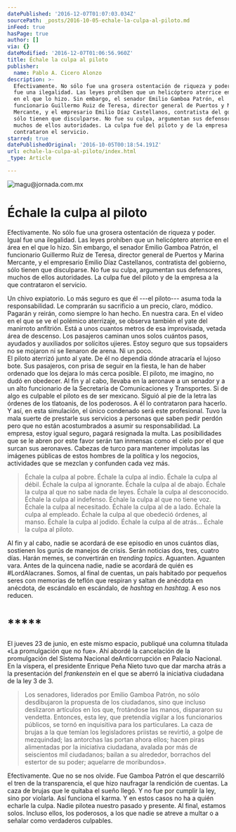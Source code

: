 ```yaml
---
datePublished: '2016-12-07T01:07:03.034Z'
sourcePath: _posts/2016-10-05-echale-la-culpa-al-piloto.md
inFeed: true
hasPage: true
author: []
via: {}
dateModified: '2016-12-07T01:06:56.960Z'
title: Échale la culpa al piloto
publisher:
  name: Pablo A. Cicero Alonzo
description: >-
  Efectivamente. No sólo fue una grosera ostentación de riqueza y poder. Igual
  fue una ilegalidad. Las leyes prohíben que un helicóptero aterrice en el área
  en el que lo hizo. Sin embargo, el senador Emilio Gamboa Patrón, el
  funcionario Guillermo Ruiz de Teresa, director general de Puertos y Marina
  Mercante, y el empresario Emilio Díaz Castellanos, contratista del gobierno,
  sólo tienen que disculparse. No fue su culpa, argumentan sus defensores,
  muchos de ellos autoridades. La culpa fue del piloto y de la empresa a la que
  contrataron el servicio.
starred: true
datePublishedOriginal: '2016-10-05T00:18:54.191Z'
url: echale-la-culpa-al-piloto/index.html
_type: Article

---
```

![magu@jornada.com.mx](https://the-grid-user-content.s3-us-west-2.amazonaws.com/b669e7ac-aedf-4ef3-9b50-6f0dd7442227.jpg)

# Échale la culpa al piloto

Efectivamente. No sólo fue una grosera ostentación de riqueza y poder. Igual fue una ilegalidad. Las leyes prohíben que un helicóptero aterrice en el área en el que lo hizo. Sin embargo, el senador Emilio Gamboa Patrón, el funcionario Guillermo Ruiz de Teresa, director general de Puertos y Marina Mercante, y el empresario Emilio Díaz Castellanos, contratista del gobierno, sólo tienen que disculparse. No fue su culpa, argumentan sus defensores, muchos de ellos autoridades. La culpa fue del piloto y de la empresa a la que contrataron el servicio.

Un chivo expiatorio. Lo más seguro es que él ---el piloto--- asuma toda la responsabilidad. Le comprarán su sacrificio a un precio, claro, módico. Pagarán y reirán, como siempre lo han hecho. En nuestra cara. En el video en el que se ve el polémico aterrizaje, se observa también el yate del manirroto anfitrión. Está a unos cuantos metros de esa improvisada, vetada área de descenso. Los pasajeros caminan unos solos cuántos pasos, ayudados y auxiliados por solícitos ujieres. Estoy seguro que sus topsaiders no se mojaron ni se llenaron de arena. Ni un poco.   
El piloto aterrizó junto al yate. De él no dependía dónde atracaría el lujoso bote. Sus pasajeros, con prisa de seguir en la fiesta, le han de haber ordenado que los dejara lo más cerca posible. El piloto, me imagino, no dudó en obedecer. Al fin y al cabo, llevaba en la aeronave a un senador y a un alto funcionario de la Secretaría de Comunicaciones y Transportes. Si de algo es culpable el piloto es de ser mexicano. Siguió al pie de la letra las órdenes de los tlatoanis, de los poderosos. A él lo contrataron para hacerlo.   
Y así, en esta simulación, el único condenado será este profesional. Tuvo la mala suerte de prestarle sus servicios a personas que saben pedir perdón pero que no están acostumbrados a asumir su responsabilidad. La empresa, estoy igual seguro, pagará resignada la multa. Las posibilidades que se le abren por este favor serán tan inmensas como el cielo por el que surcan sus aeronaves. Cabezas de turco para mantener impolutas las imágenes públicas de estos hombres de la política y los negocios, actividades que se mezclan y confunden cada vez más. 
> 
> Échale la culpa al pobre. Échale la culpa al indio. Échale la culpa al débil. Échale la culpa al ignorante. Échale la culpa al de abajo. Échale la culpa al que no sabe nada de leyes. Échale la culpa al desconocido. Échale la culpa al indefenso. Échale la culpa al que no tiene voz. Échale la culpa al necesitado. Échale la culpa al de a lado. Échale la culpa al empleado. Échale la culpa al que obedeció órdenes, al manso. Échale la culpa al jodido. Échale la culpa al de atrás... Échale la culpa al piloto. 

Al fin y al cabo, nadie se acordará de ese episodio en unos cuántos días, sostienen los gurús de manejos de crisis. Serán noticias dos, tres, cuatro días. Harán memes, se convertirán en _trending topics_. Aguanten. Aguanten vara. Antes de la quincena nadie, nadie se acordará de quién es \#LordAlacranes. Somos, al final de cuentas, un país habitado por pequeños seres con memorias de teflón que respiran y saltan de anécdota en anécdota, de escándalo en escándalo, de _hashtag_ en _hashtag_. A eso nos reducen.

# \*\*\*\*\*

El jueves 23 de junio, en este mismo espacio, publiqué una columna titulada «La promulgación que no fue». Ahí abordé la cancelación de la promulgación del Sistema Nacional deAnticorrupción en Palacio Nacional. En la víspera, el presidente Enrique Peña Nieto tuvo que dar marcha atrás a la presentación del _frankenstein_ en el que se aberró la iniciativa ciudadana de la ley 3 de 3\. 
> 
> Los senadores, liderados por Emilio Gamboa Patrón, no sólo desdibujaron la propuesta de los ciudadanos, sino que incluso deslizaron artículos en los que, frotándose las manos, dispararon su vendetta. Entonces, esta ley, que pretendía vigilar a los funcionarios públicos, se tornó en inquisitiva para los particulares. 
> La caza de brujas a la que temían los legisladores priistas se revirtió, a golpe de mezquindad; las antorchas las portan ahora ellos; hacen piras alimentadas por la iniciativa ciudadana, avalada por más de seiscientos mil ciudadanos; bailan a su alrededor, borrachos del estertor de su poder; aquelarre de moribundos».

Efectivamente. Que no se nos olvide. Fue Gamboa Patrón el que descarriló el tren de la transparencia, el que hizo naufragar la rendición de cuentas. La caza de brujas que le quitaba el sueño llegó. Y no fue por cumplir la ley, sino por violarla. Así funciona el karma. Y en estos casos no ha a quién echarle la culpa. Nadie pilotea nuestro pasado y presente. Al final, estamos solos. Incluso ellos, los poderosos, a los que nadie se atreve a multar o a señalar como verdaderos culpables.